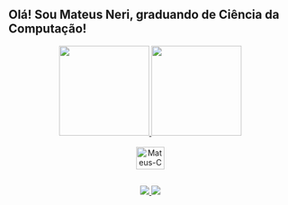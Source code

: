 ## Olá! Sou Mateus Neri, graduando de Ciência da Computação!

<div align="center">
    <a href="https://github.com/anuraghazra/github-readme-stats">
        <img height="160em" src="https://github-readme-stats.vercel.app/api?username=mateusnriiy&show_icons=true&theme=radical&include_all_commits=true&count_private=true" />
    </a>
    <a href="https://github.com/anuraghazra/github-readme-stats">
        <img height="160em" src="https://github-readme-stats.vercel.app/api/top-langs/?username=mateusnriiy&layout=compact&theme=radical&langs_count=8&card_width=320" />
    </a>
</div>

<div style="display: inline_block" align="center"><br>
    <img align="center" alt="Mateus-C" height="40" width="50" src="https://cdn.jsdelivr.net/gh/devicons/devicon/icons/c/c-original.svg">
</div>

##

<div align="center">
    <a href="mailto:mateusgomesneri@gmail.com">
        <img src="https://img.shields.io/badge/Gmail-D14836?style=for-the-badge&logo=gmail&logoColor=white" target="_blank">
    </a>
    <a href="https://www.linkedin.com/in/mateusnriy/" target="_blank">
        <img src="https://img.shields.io/badge/LinkedIn-0077B5?style=for-the-badge&logo=linkedin&logoColor=white" target="_blank">
    </a>
</div>
